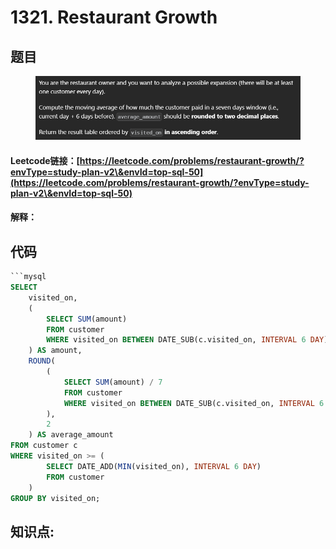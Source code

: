 # 1321. Restaurant Growth

## 题目

<figure><img src="../../../.gitbook/assets/image (4) (1) (1) (1).png" alt=""><figcaption></figcaption></figure>

#### Leetcode链接：[https://leetcode.com/problems/restaurant-growth/?envType=study-plan-v2\&envId=top-sql-50](https://leetcode.com/problems/restaurant-growth/?envType=study-plan-v2\&envId=top-sql-50)

#### 解释：

## 代码

````sql
```mysql
SELECT
    visited_on,
    (
        SELECT SUM(amount)
        FROM customer
        WHERE visited_on BETWEEN DATE_SUB(c.visited_on, INTERVAL 6 DAY) AND c.visited_on
    ) AS amount,
    ROUND(
        (
            SELECT SUM(amount) / 7
            FROM customer
            WHERE visited_on BETWEEN DATE_SUB(c.visited_on, INTERVAL 6 DAY) AND c.visited_on
        ),
        2
    ) AS average_amount
FROM customer c
WHERE visited_on >= (
        SELECT DATE_ADD(MIN(visited_on), INTERVAL 6 DAY)
        FROM customer
    )
GROUP BY visited_on;
````

## **知识点:**&#x20;
